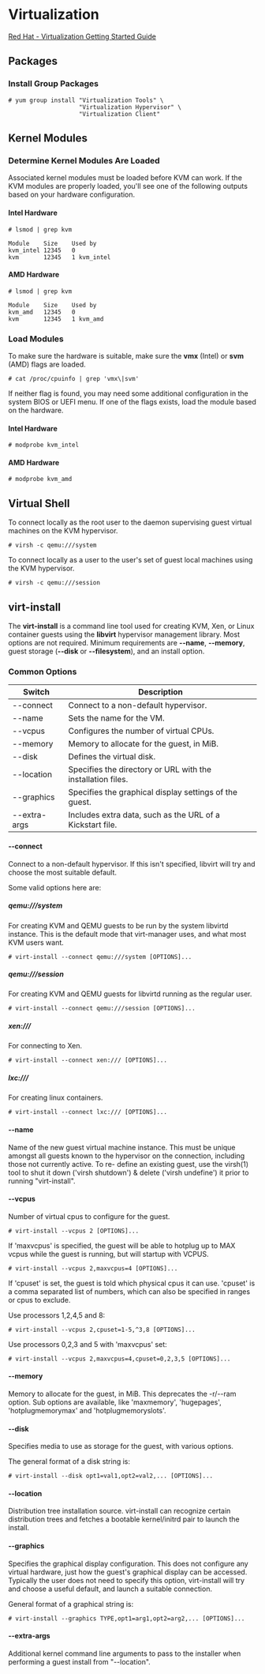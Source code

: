 # Virtualization
[Red Hat - Virtualization Getting Started Guide](https://access.redhat.com/documentation/en-us/red_hat_enterprise_linux/7/html/virtualization_getting_started_guide/index)
## Packages
### Install Group Packages
```
# yum group install "Virtualization Tools" \
                    "Virtualization Hypervisor" \
                    "Virtualization Client"
```
## Kernel Modules
### Determine Kernel Modules Are Loaded
Associated kernel modules must be loaded before KVM can work.  If the KVM modules 
 are properly loaded, you'll see one of the following outputs based on your 
 hardware configuration.
#### Intel Hardware
```
# lsmod | grep kvm

Module    Size    Used by
kvm_intel 12345   0
kvm       12345   1 kvm_intel
```
#### AMD Hardware
```
# lsmod | grep kvm

Module    Size    Used by
kvm_amd   12345   0
kvm       12345   1 kvm_amd  
```
### Load Modules
To make sure the hardware is suitable, make sure the **vmx** (Intel) or **svm**
 (AMD) flags are loaded.
```
# cat /proc/cpuinfo | grep 'vmx\|svm'
```
If neither flag is found, you may need some additional configuration in the
 system BIOS or UEFI menu.
If one of the flags exists, load the module based on the hardware.
#### Intel Hardware
```
# modprobe kvm_intel
```
#### AMD Hardware
```
# modprobe kvm_amd
```
## Virtual Shell
To connect locally as the root user to the daemon supervising guest virtual
 machines on the KVM hypervisor.
```
# virsh -c qemu:///system
```
To connect locally as a user to the user's set of guest local machines using the
 KVM hypervisor.
```
# virsh -c qemu:///session
```
## virt-install
The **virt-install** is a command line tool used for creating KVM, Xen, or Linux
 container guests using the **libvirt** hypervisor management library. Most
 options are not required. Minimum requirements are **--name**, **--memory**,
 guest storage (**--disk** or **--filesystem**), and an install option.

### Common Options 
| Switch            | Description                                                 |
| ----------------- | ----------------------------------------------------------- |
| --connect         | Connect to a non-default hypervisor.                        |
| --name            | Sets the name for the VM.                                   |
| --vcpus           | Configures the number of virtual CPUs.                      |
| --memory          | Memory to allocate for the guest, in MiB.                   |
| --disk            | Defines the virtual disk.                                   |
| --location        | Specifies the directory or URL with the installation files. |
| --graphics        | Specifies the graphical display settings of the guest.      |
| --extra-args      | Includes extra data, such as the URL of a Kickstart file.   |
#### --connect
Connect to a non-default hypervisor. If this isn't specified, libvirt will try 
 and choose the most suitable default.

Some valid options here are:
##### qemu:///system
For creating KVM and QEMU guests to be run by the system libvirtd instance.
 This is the default mode that virt-manager uses, and what most KVM users want.
```
# virt-install --connect qemu:///system [OPTIONS]...
```
##### qemu:///session
For creating KVM and QEMU guests for libvirtd running as the regular user.
```
# virt-install --connect qemu:///session [OPTIONS]...
```
##### xen:///
For connecting to Xen.
```
# virt-install --connect xen:/// [OPTIONS]...
```
##### lxc:///
For creating linux containers.
```
# virt-install --connect lxc:/// [OPTIONS]...
```
#### --name
Name of the new guest virtual machine instance. This must be unique amongst all 
 guests known to the hypervisor on the connection, including those not currently 
 active. To re- define an existing guest, use the virsh(1) tool to shut it down 
 ('virsh shutdown') & delete ('virsh undefine') it prior to running "virt-install".
#### --vcpus
Number of virtual cpus to configure for the guest. 
```
# virt-install --vcpus 2 [OPTIONS]...
```
If 'maxvcpus' is specified, the guest will be able to hotplug up to MAX vcpus 
 while the guest is running, but will startup with VCPUS.
```
# virt-install --vcpus 2,maxvcpus=4 [OPTIONS]...
```
If 'cpuset' is set, the guest is told which physical cpus it can use. 'cpuset' 
 is a comma separated list of numbers, which can also be specified in ranges or 
 cpus to exclude.

Use processors 1,2,4,5 and 8:
```
# virt-install --vcpus 2,cpuset=1-5,^3,8 [OPTIONS]...
```
Use processors 0,2,3 and 5 with 'maxvcpus' set:
```
# virt-install --vcpus 2,maxvcpus=4,cpuset=0,2,3,5 [OPTIONS]...
```
#### --memory
Memory to allocate for the guest, in MiB. This deprecates the -r/--ram option.
 Sub options are available, like 'maxmemory', 'hugepages', 'hotplugmemorymax' 
 and 'hotplugmemoryslots'.
#### --disk
Specifies media to use as storage for the guest, with various options. 

The general format of a disk string is:
```
# virt-install --disk opt1=val1,opt2=val2,... [OPTIONS]...
```
#### --location
Distribution tree installation source. virt-install can recognize certain distribution 
 trees and fetches a bootable kernel/initrd pair to launch the install.
#### --graphics
Specifies the graphical display configuration. This does not configure any virtual 
 hardware, just how the guest's graphical display can be accessed. Typically the 
 user does not need to specify this option, virt-install will try and choose a 
 useful default, and launch a suitable connection.

General format of a graphical string is:
```
# virt-install --graphics TYPE,opt1=arg1,opt2=arg2,... [OPTIONS]...
```
#### --extra-args
Additional kernel command line arguments to pass to the installer when performing 
 a guest install from "--location".
